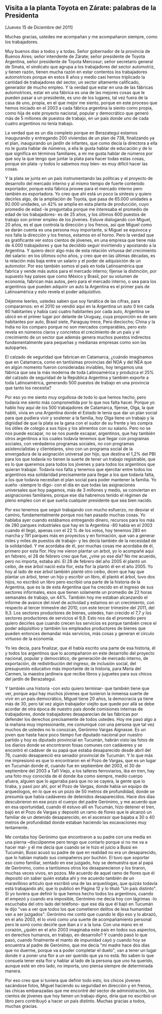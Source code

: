 Visita a la planta Toyota en Zárate: palabras de la Presidenta
--------------------------------------------------------------

[Jueves 15 de Diciembre del 2011]

Muchas gracias, ustedes me acompañan y me acompañaron siempre, como los
trabajadores.

Muy buenos días a todos y a todas. Señor gobernador de la provincia de
Buenos Aires; señor intendente de Zárate; señor presidente de Toyota
Argentina, señor presidente de Toyota Mercosur; señor secretario general
de Smata, el sindicato que agrupa a los trabajadores del sector
automotriz, y tienen razón, tienen mucha razón en estar contentos los
trabajadores automotrices porque en estos 8 años y medio casi hemos
triplicado la cantidad de trabajadores del sector, un sector altamente
calificado, generador de mucho empleo. Y la verdad que estar en una de
las fábricas automotrices, estar en una fábrica es una de las mejores
cosas que le pueden pasar a un presidente, es uno de los lugares, tal
vez fuera de la casa de uno, propia, en el que mejor me siento, porque
en este proceso que hemos iniciado en el 2003 a cada fábrica argentina
la siento como propia, como hija de este proyecto nacional, popular y
democrático que generó más de 5 millones de puestos de trabajo, en un
país donde uno de cada cuatro argentinos no tenía trabajo.

La verdad que es un día completo porque en Berazategui estamos
inaugurando y entregando 200 viviendas de un plan de 738, finalizando ya
el plan, inaugurando un jardín de infantes, que como decía la directora
a ella no le gusta hablar de números, a ella le gusta hablar de
educación y de lo que significa en términos familiares, a mí me gusta
hablar de números por que soy la que tengo que juntar la plata para
hacer todas estas cosas, porque sin plata -y todos lo sabemos muy bien-
es muy difícil hacer las cosas.

Y la plata se junta en un país instrumentando las políticas y el
proyecto de desarrollo del mercado interno y al mismo tiempo de fuerte
contenido exportador, porque esta fábrica provee para el mercado interno
pero también es exportadora. Yo creo que ahí está un poco la síntesis y
quiero decirles algo, de la ampliación de Toyota, que pasa de 65.000
unidades a 92.000 unidades, un 42% se amplía en esta planta de
producción, cuyo promedio de edad -le preguntaba porque me interesaba el
promedio de edad de los trabajadores- es de 25 años, y los últimos 600
puestos de trabajo son primer empleo de los jóvenes. Estuve dialogando
con Miguel, 20 años, es el que controla la dirección y los frenos, así
que Miguel como se darán cuenta es una persona muy importante, si Miguel
se equivoca y nos falla la dirección y los frenos, estamos en el horno.
Pero la verdad que es gratificante ver estos cientos de jóvenes, en una
empresa que tiene más de 4.000 trabajadores y que ha decidido seguir
invirtiendo y apostando a la Argentina. Y quiero decir algo más de esta
relación virtuosa del crecimiento del salario: en los últimos ocho años,
y creo que en las últimas décadas, es la relación más baja entre un
salario y el poder de adquisición de un automotor. Por eso también somos
el país en toda Latinoamérica que fabrica y vende más autos para el
mercado interno; fíjense la distinción, por supuesto hay países que como
México y Brasil, por su volumen de economía, fabrican más autos, pero
para el mercado interno, o sea para los argentinos que pueden adquirir
un auto la Argentina es el primer país de Latinoamérica y esto revela el
poder adquisitivo.

Déjenme leerles, ustedes saben que soy fanática de las cifras, para
compararnos: en el 2010 se vendió aquí en la Argentina un auto 0 km cada
60 habitantes y había casi cuatro habitantes por cada auto, Argentina se
ubicó en el primer lugar por delante de Uruguay, cuya proporción es de
seis habitantes por auto, Brasil siete, Paraguay trece, Perú dieciocho;
China y la India no los comparo porque no son mercados comparables, pero
esto revela en números claros y concretos el crecimiento de un país y el
crecimiento de un sector que además genera muchos puestos indirectos
fundamentalmente para pequeñas y medianas empresas como son las
autopartes.

El calzado de seguridad que fabrican en Catamarca, ¿cuándo imaginamos
que en Catamarca, como en tantísimas provincias del NOA y del NEA que en
algún momento fueron consideradas inviables, hoy tengamos una fábrica
que sea la más moderna de toda Latinoamérica y produzca el 25% del
calzado de seguridad de la República Argentina y también exporte a toda
Latinoamérica, generando 500 puestos de trabajo en una provincia que
tanto los necesita?

Por eso yo me siento muy orgullosa de todo lo que hemos hecho, pero
todavía me siento más comprometida por lo que nos falta hacer. Porque yo
hablo hoy aquí de los 500 trabajadores de Catamarca, fíjense, Olga, la
que habló, vivía en una Argentina donde el Estado le tenía que dar un
plan social para que pudiera vivir y sostener a la familia, hoy Olga
tiene un trabajo y la dignidad de que la plata se la gana con el sudor
de su frente y les compra los útiles de colegio a sus hijos y los
alimentos con su salario. Pero no se nos puede escapar, no se nos puede
escapar, argentinos, que hay también otros argentinos a los cuales
todavía tenemos que llegar con programas sociales, con verdaderos
programas sociales, no con programas asistencialistas y clientelares,
sino con un programa social de la envergadura de la asignación universal
por hijo, que destina el 1,2% del PBI para los que todavía no tienen la
suerte de tener un trabajo registrable, que es lo que queremos para
todos los jóvenes y para todos los argentinos que quieran trabajar.
Todavía nos falta y tenemos que ejercitar entre todos los argentinos esa
solidaridad precisamente para llegar a los que todavía falta, a los que
todavía necesitan el plan social para poder mantener la familia. Yo
sueño -siempre lo digo- con el día en que todas las asignaciones
universales que hoy pagamos, más de 3 millones y medio, se conviertan en
asignaciones familiares, porque ese día habremos tenido el régimen de
pleno empleo con el que sueña cualquier presidente que sea bien nacido.

Por eso tenemos que seguir trabajando con mucho esfuerzo, no desviar el
camino, fundamentalmente porque nos han pasado muchas cosas. Yo hablaba
ayer cuando estábamos entregando dinero, recursos para los más de 280
parques industriales que hay en la Argentina -80 había en el 2003 cuando
él llegó, apenas con el 22 % de los votos, hoy tenemos 280 en marcha y
191 parques más en proyectos y en formación, que van a generar miles y
miles de puestos de trabajo- y les decía también de la necesidad de la
solidaridad. Y me acordaba de él, por muchas cosas me acordaba de él,
primero por esta flor. Hoy me vieron plantar un árbol, yo lo acompañé
aquí en febrero, el 28 de febrero creo que fue, ¿vine yo ese día? No me
acuerdo, pero no importa, estaba ahí. El 28 de febrero del año 2005 él
plantó un ceibo, de ese árbol nació esta flor, esta flor la plantó él en
el año 2005. Yo hoy al lado de ese árbol también planté otro ceibo,
dicen que hay que plantar un árbol, tener un hijo y escribir un libro,
él plantó el árbol, tuvo dos hijos, no escribió un libro pero escribió
una parte de la historia de la Argentina, que es la de esta Argentina
que ha crecido en el ingreso de sus sectores informales, esos que tienen
solamente un promedio de 22 horas semanales de trabajo, un 44%. También
hoy me estaban alcanzando el informe de avance del nivel de actividad y
estamos en un crecimiento, con respecto al tercer trimestre del 2010,
con este tercer trimestre del 2011, del 9,3. Los sectores productores de
bienes, ustedes, han crecido el 7,7 y los sectores productores de
servicios el 9,9. Esto nos da el promedio pero quiero decirles que
cuando crecen los servicios es porque también crece el poder adquisitivo
y también los empleados productores de bienes que pueden entonces
demandar más servicios, más cosas y generan el círculo virtuoso de la
economía.

Yo les decía, para finalizar, que él había escrito una parte de esa
historia, él y todos los argentinos que lo acompañaron en este
desarrollo del proyecto nacional, popular y democrático, de generación
de mercado interno, de exportación, de redistribución del ingreso, de
inclusión social, del presupuesto educativo más importante de la
historia, para María del Carmen, la maestra jardinera que recibe libros
y juguetes para sus chicos del jardín de Berazateguí.

Y también una historia -con esto quiero terminar- que también tiene que
ver, porque aquí hay muchos jóvenes que tuvieron la inmensa suerte de
vivir en un país democrático, Miguel tiene 20 años, la democracia ya
tiene más de 30, pero tal vez algún trabajador viejito que quede por
allá se debe acordar de otra época de nuestro país donde comisiones
internas de trabajadores, donde trabajadores desaparecían de las
fábricas por defender los derechos precisamente de todos ustedes. Hoy me
pasó algo a la mañana muy impresionante, me comuniqué con una persona
que tal vez muchos de ustedes no lo conozcan, Gerónimo Vargas Aignasse.
Es un joven que hasta hace poco tiempo fue diputado nacional por nuestro
partido y hoy es diputado provincial en Tucumán, habrán visto las fotos
de los diarios donde se encontraron fosas comunes con cadáveres y se
encontró el cadáver de su papá que estaba desaparecido desde abril del
76, cuando desapareció era senador provincial de Tucumán. Y lo que más
me impresionó es que lo encontraron en el Pozo de Vargas, que es un
lugar en Tucumán donde él, cuando fue en septiembre del 2003, el 30 de
septiembre del 2003 a Tafí Viejo, a los talleres ferroviarios, iba en
tren, hay una foto muy conocida de él donde iba como siempre, medio
cuerpo afuera, alguien que lo agarraba para que no se cayera, la gente
que lo tiraba, y pasó por ahí, por el Pozo de Vargas, donde había un
equipo de arqueólogos, en lo que es un pozo de 50 metros de profundidad,
donde se presumía que había cadáveres de detenidos desaparecidos. Hace
dos días descubrieron en ese pozo el cuerpo del padre Gerónimo, y me
acuerdo que en esa oportunidad, cuando él estuvo allí en Tucumán, hizo
detener el tren, bajó en el Pozo de Vargas y depositó un ramo de flores
que le alcanzó un familiar de un detenido desaparecido, en el ascensor
que bajaba a 30 o 40 metros de profundidad donde estaban haciendo las
excavaciones muy lentamente.

Me contaba hoy Gerónimo que encontraron a su padre con una media en una
pierna –discúlpenme pero tengo que contarlo porque si no me va a hacer
mal- y él me decía que cuando se le hizo el juicio a Bussi en Tucumán,
Bussi acusó su padre de que en realidad no era un desaparecido, que lo
habían matado sus compañeros por buchón. El tuvo que soportar eso como
familiar, sentado en ese juzgado, hoy se demuestra que al papá de
Gerónimo, como a tantísimos otros los desaparecieron y los tiraron,
muchas veces vivos, en pozos. Me acuerdo de aquel ramo de flores que él
depositó sin saber quién estaba ahí y me acuerdo también de un
maravilloso articulo que escribió una de las arqueólogas, que quizás
todavía está trabajando ahí, que lo publicó en Página 12 y lo tituló "Un
país distinto". Si yo tuviera que definir lo que hemos hecho todos los
argentinos, cuando él empezó y cuando era imposible, Gerónimo me decía
hoy con lágrimas -lo escuchaba del otro lado del teléfono- que ese día
que él bajó en Tucumán le dijo "vas a ver que todos los que cometieron
delitos de lesa humanidad van a ser juzgados". Gerónimo me contó que
cuando le dijo eso y lo abrazó, en el año 2003, él lo vivió como una
suerte de acompañamiento personal pero le sonó como decirle que iban a
ir a la luna. Con una mano en el corazón, ¿quién en el año 2003
imaginaba este país en todos sus aspectos, en derechos humanos, en
trabajo, en desarrollo? Y cuando pasó lo que pasó, cuando finalmente el
manto de impunidad cayó y cuando hoy se encuentra al padre de Gerónimo,
que me decía "mi madre hace dos días que no duerme, porque va a poder
completar el duelo", van a tener un lugar donde ir a poner una flor a un
ser querido que ya no está. No saben lo que consuela tener esta flor y
hablar al lado de la persona que uno ha querido, aunque esté en otro
lado, no importa, uno piensa siempre de determinada manera.

Por eso creo que si tuviera que definir todo esto, los chicos jóvenes
sacándose fotos, Miguel haciendo su seguridad en dirección y en frenos,
las chicas embarazadas que me encontré del sector de administración, los
cientos de jóvenes que hoy tienen un trabajo digno, diría que no
escribió un libro pero contribuyó a hacer un país distinto. Muchas
gracias a todos, muchas gracias.
